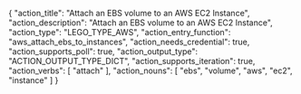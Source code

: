 {
"action_title": "Attach an EBS volume to an AWS EC2 Instance",
"action_description": "Attach an EBS volume to an AWS EC2 Instance",
"action_type": "LEGO_TYPE_AWS",
"action_entry_function": "aws_attach_ebs_to_instances",
"action_needs_credential": true,
"action_supports_poll": true,
"action_output_type": "ACTION_OUTPUT_TYPE_DICT",
"action_supports_iteration": true,
"action_verbs": [
"attach"
],
"action_nouns": [
"ebs",
"volume",
"aws",
"ec2",
"instance"
]
}

